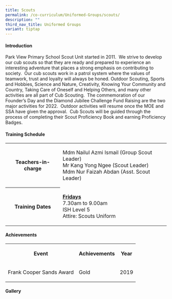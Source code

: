 ```yaml
---
title: Scouts
permalink: /co-curriculum/Uniformed-Groups/scouts/
description: ""
third_nav_title: Uniformed Groups
variant: tiptap
---
```

<h4>Introduction</h4>
<p>Park View Primary School Scout Unit started in 2011.&nbsp; We strive to
develop our cub scouts so that they are ready and prepared to experience
an interesting adventure that places a strong emphasis on contributing
to society.&nbsp; Our cub scouts work in a patrol system where the values
of teamwork, trust and loyalty will always be honed. Outdoor Scouting,
Sports and Hobbies, Science and Nature, Creativity, Knowing Your Community
and Country, Taking Care of Oneself and Helping Others, and many other
activities are all part of Cub Scouting.&nbsp; The commemoration of our
Founder’s Day and the Diamond Jubilee Challenge Fund Raising are the two
major activities for 2022.&nbsp; Outdoor activities will resume once the
MOE and SSA have given the approval.&nbsp; Cub Scouts will be guided through
the process of completing their Scout Proficiency Book and earning Proficiency
Badges.</p>
<h4>Training Schedule</h4>
<table>
<tbody>
<tr>
<th rowspan="1" colspan="1">
<p>Teachers-in-charge</p>
</th>
<td rowspan="1" colspan="1">
<p>Mdm Nailul Azmi Ismail (Group Scout Leader)
<br>Mr Kang Yong Ngee (Scout Leader)
<br>Mdm Nur Faizah Abdan (Asst. Scout Leader)</p>
</td>
</tr>
<tr>
<th rowspan="1" colspan="1">
<p>Training Dates</p>
</th>
<td rowspan="1" colspan="1">
<p><strong><u>Fridays</u></strong> 
<br>7.30am to 9.00am
<br>ISH Level 5
<br>Attire: Scouts Uniform</p>
</td>
</tr>
</tbody>
</table>
<h4>Achievements</h4>
<table>
<tbody>
<tr>
<th rowspan="1" colspan="1">
<p><strong>Event</strong>
</p>
</th>
<th rowspan="1" colspan="1">
<p><strong>Achievements</strong>
</p>
</th>
<th rowspan="1" colspan="1">
<p><strong>Year</strong>
</p>
</th>
</tr>
<tr>
<td rowspan="1" colspan="1">
<p>Frank Cooper Sands Award
<br>
</p>
</td>
<td rowspan="1" colspan="1">
<p>Gold
<br>
</p>
</td>
<td rowspan="1" colspan="1">
<p>2019
<br>
</p>
</td>
</tr>
</tbody>
</table>
<h4>Gallery</h4>
<p></p>